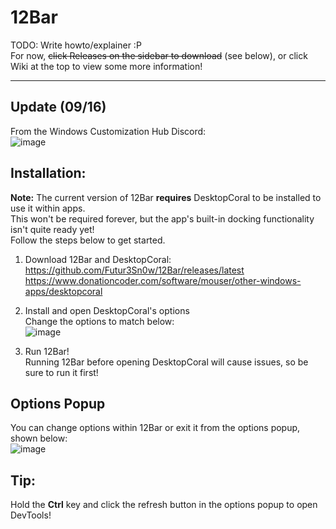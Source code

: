 # 12Bar  
TODO: Write howto/explainer :P  
For now, ~~click Releases on the sidebar to download~~ (see below), or click Wiki at the top to view some more information!
<hr>

## Update (09/16)
From the Windows Customization Hub Discord:   
![image](https://github.com/Futur3Sn0w/12Bar/assets/18166632/469ce25a-85de-4a61-93b3-df3ba7a60f8d)  

## Installation:
**Note:** The current version of 12Bar **requires** DesktopCoral to be installed to use it within apps.  
This won't be required forever, but the app's built-in docking functionality isn't quite ready yet!  
Follow the steps below to get started.

1. Download 12Bar and DesktopCoral:  
https://github.com/Futur3Sn0w/12Bar/releases/latest  
https://www.donationcoder.com/software/mouser/other-windows-apps/desktopcoral

3. Install and open DesktopCoral's options  
   Change the options to match below:  
![image](https://github.com/Futur3Sn0w/12Bar/assets/18166632/2cfbbd93-2b98-4e32-a4ee-f8b45156cf4e)

4. Run 12Bar!  
   Running 12Bar before opening DesktopCoral will cause issues, so be sure to run it first!


## Options Popup
You can change options within 12Bar or exit it from the options popup, shown below:  
![image](https://github.com/Futur3Sn0w/12Bar/assets/18166632/8eedffe2-a371-4aac-851f-519a16944e4b)

## Tip:
Hold the **Ctrl** key and click the refresh button in the options popup to open DevTools!

